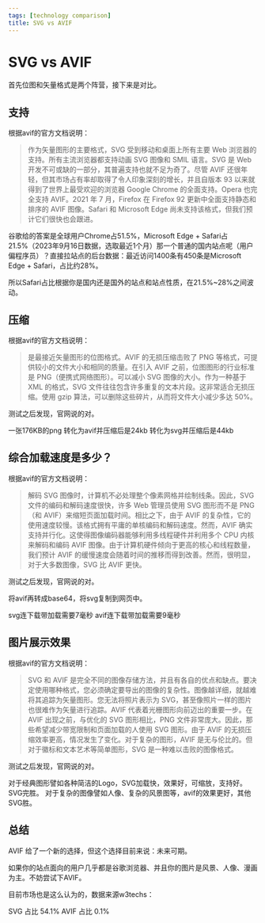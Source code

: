 ```yaml
---
tags: [technology comparison]
title: SVG vs AVIF
---
```

# SVG vs AVIF

首先位图和矢量格式是两个阵营，接下来是对比。

## 支持

根据avif的官方文档说明：

>作为矢量图形的主要格式，SVG 受到移动和桌面上所有主要 Web 浏览器的支持。所有主流浏览器都支持动画 SVG 图像和 SMIL 语言。SVG 是 Web 开发不可或缺的一部分，其普遍支持也就不足为奇了。尽管 AVIF 还很年轻，但其市场占有率却取得了令人印象深刻的增长，并且自版本 93 以来就得到了世界上最受欢迎的浏览器 Google Chrome 的全面支持。Opera 也完全支持 AVIF。2021 年 7 月，Firefox 在 Firefox 92 更新中全面支持静态和排序的 AVIF 图像。Safari 和 Microsoft Edge 尚未支持该格式，但我们预计它们很快也会跟进。

谷歌给的答案是全球用户Chrome占51.5%，Microsoft Edge + Safari占21.5%（2023年9月16日数据，选取最近1个月）那一个普通的国内站点呢（用户偏程序员）？直接拉站点的后台数据：最近访问1400条有450条是Microsoft Edge + Safari，占比约28%。

所以Safari占比根据你是国内还是国外的站点和站点性质，在21.5%~28%之间波动。

## 压缩

根据avif的官方文档说明：

>是最接近矢量图形的位图格式。AVIF 的无损压缩击败了 PNG 等格式，可提供较小的文件大小和相同的质量。在引入 AVIF 之前，位图图形的行业标准是 PNG（便携式网络图形）。可以减小 SVG 图像的大小。作为一种基于 XML 的格式，SVG 文件往往包含许多重复的文本片段。这非常适合无损压缩。使用 gzip 算法，可以删除这些碎片，从而将文件大小减少多达 50%。

测试之后发现，官网说的对。

一张176KB的png
转化为avif并压缩后是24kb
转化为svg并压缩后是44kb

## 综合加载速度是多少？

根据avif的官方文档说明：

>解码 SVG 图像时，计算机不必处理整个像素网格并绘制线条。因此，SVG 文件的编码和解码速度很快，许多 Web 管理员使用 SVG 图形而不是 PNG（和 AVIF）来缩短页面加载时间。相比之下，由于 AVIF 的复杂性，它的使用速度较慢。该格式拥有平庸的单核编码和解码速度。然而，AVIF 确实支持并行化。这使得图像编码器能够利用多线程硬件并利用多个 CPU 内核来解码和编码 AVIF 图像。由于计算机硬件倾向于更高的核心和线程数量，我们预计 AVIF 的缓慢速度会随着时间的推移而得到改善。然而，很明显，对于大多数图像，SVG 比 AVIF 更快。

测试之后发现，官网说的对。

将avif再转成base64，将svg复制到网页中。

svg连下载带加载需要7毫秒
avif连下载带加载需要9毫秒

## 图片展示效果

根据avif的官方文档说明：
> SVG 和 AVIF 是完全不同的图像存储方法，并且有各自的优点和缺点。要决定使用哪种格式，您必须确定要导出的图像的复杂性。图像越详细，就越难将其追踪为矢量图形。您无法将照片表示为 SVG，甚至像照片一样的图片也很难作为矢量进行追踪。AVIF 代表着光栅图形向前迈出的重要一步。在 AVIF 出现之前，与优化的 SVG 图形相比，PNG 文件非常庞大。因此，那些希望减少带宽限制和页面加载的人使用 SVG 图形。由于 AVIF 的无损压缩效率更高，情况发生了变化。对于复杂的图形，AVIF 是无与伦比的。但对于徽标和文本艺术等简单图形，SVG 是一种难以击败的图像格式。

测试之后发现，官网说的对。

对于经典图形譬如各种简洁的Logo，SVG加载快，效果好，可缩放，支持好。SVG完胜。
对于复杂的图像譬如人像、复杂的风景图等，avif的效果更好，其他SVG胜。

## 总结

AVIF 给了一个新的选择，但这个选择目前来说：未来可期。

如果你的站点面向的用户几乎都是谷歌浏览器、并且你的图片是风景、人像、漫画为主。不妨尝试下AVIF。

目前市场也是这么认为的，数据来源w3techs：

SVG 占比 54.1%
AVIF 占比 0.1%
